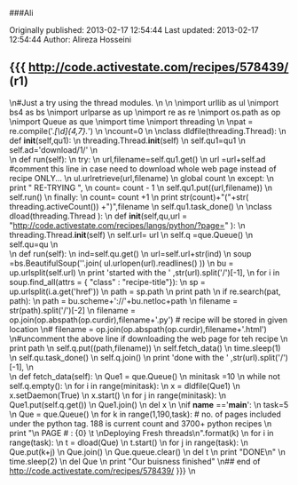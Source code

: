 ###Ali

Originally published: 2013-02-17 12:54:44
Last updated: 2013-02-17 12:54:44
Author: Alireza Hosseini

## {{{ http://code.activestate.com/recipes/578439/ (r1)\n#Just a try using the thread modules.\n\n\nimport urllib as ul\nimport bs4 as bs\nimport urlparse as up\nimport re as re \nimport os.path as op \nimport Queue as que\nimport time\nimport threading\n\npat = re.compile('.*[\\d]{4,7}.*')\n\ncount=0\n\nclass dldfile(threading.Thread):\n    def __init__(self,qu1):\n        threading.Thread.__init__(self)\n        self.qu1=qu1\n        self.ad='download/1/'\n        \n    def run(self):\n        try:\n            url,filename=self.qu1.get()\n            url =url+self.ad             #comment this line in case need to download whole web page instead of recipe ONLY...\n            ul.urlretrieve(url,filename)\n            global count\n        except:\n            print " RE-TRYING ",\n            count= count - 1\n            self.qu1.put((url,filename))\n            self.run()\n        finally:\n            count= count +1\n            print str(count)+"("+str( threading.activeCount())  +")",filename\n            self.qu1.task_done()\n\nclass dload(threading.Thread ):\n    def __init__(self,qu,url = "http://code.activestate.com/recipes/langs/python/?page=" ):\n        threading.Thread.__init__(self)\n        self.url=  url\n        self.q =que.Queue()\n        self.qu=qu\n        \n    def run(self):\n        ind=self.qu.get()\n        url=self.url+str(ind)\n        soup =bs.BeautifulSoup(''.join( ul.urlopen(url).readlines() ))\n        bu = up.urlsplit(self.url)\n        print 'started with the ' ,str(url).split('/')[-1],\n        for i in  soup.find_all(attrs = { "class" : "recipe-title"}):\n            sp = up.urlsplit(i.a.get('href'))\n            path = sp.path\n            print path\n            if re.search(pat, path):\n                path = bu.scheme+'://'+bu.netloc+path\n                filename = str(path).split('/')[-2]\n                filename = op.join(op.abspath(op.curdir),filename+'.py') # recipe will be stored in given location\n#                filename = op.join(op.abspath(op.curdir),filename+'.html')\n#uncomment the above line if downloading the web page for teh recipe\n                print path\n                self.q.put((path,filename))\n        self.fetch_data()\n        time.sleep(1)\n        self.qu.task_done()\n        self.q.join()\n        print 'done with the ' ,str(url).split('/')[-1],\n        \n    def fetch_data(self):\n        Que1 = que.Queue()\n        minitask =10\n        while not self.q.empty():\n            for i in range(minitask):\n                x = dldfile(Que1)\n                x.setDaemon(True)\n                x.start()\n            for j in range(minitask):\n                Que1.put(self.q.get())\n            Que1.join()\n            del x\n\nif __name__ =='__main__':\n    task=5\n    Que = que.Queue()\n    for k in range(1,190,task):  # no. of pages included under the python tag.  188 is current count and 3700+ python recipes\n        print "\\n PAGE # : {0} \\t \\nDeploying  Fresh threads\\n".format(k)\n        for i in range(task):\n            t = dload(Que)\n            t.start()\n        for j in range(task):\n            Que.put(k+j)\n        Que.join()\n        Que.queue.clear()\n        del t\n        print "DONE\\n"\n        time.sleep(2)\n    del Que\n    print "Our buisness finished"\n## end of http://code.activestate.com/recipes/578439/ }}}\n